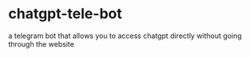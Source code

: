 # chatgpt-tele-bot

a telegram bot that allows you to access chatgpt directly without going through the website 
